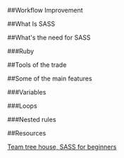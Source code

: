 ##Workflow Improvement 


##What Is SASS 

##What's the need for SASS

###Ruby
 
##Tools of the trade 

##Some of the main features 

###Variables

###Loops 

###Nested rules 

























##Resources 

[Team tree house, SASS for beginners](http://blog.teamtreehouse.com/the-absolute-beginners-guide-to-sass)